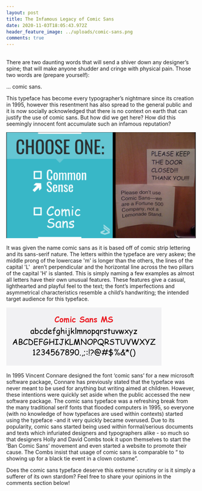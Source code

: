 ```yaml
---
layout: post
title: The Infamous Legacy of Comic Sans
date: 2020-11-03T18:05:43.972Z
header_feature_image: ../uploads/comic-sans.png
comments: true
---
```

\
There are two daunting words that will send a shiver down any designer’s spine; that will make anyone shudder and cringe with physical pain. Those two words are (prepare yourself): 



... comic sans. 

This typeface has become every typographer’s nightmare since its creation in 1995, however this resentment has also spread to the general public and it is now socially acknowledged that there is no context on earth that can justify the use of comic sans. But how did we get here? How did this seemingly innocent font accumulate such an infamous reputation?

![Comic Sans Memes](../uploads/screenshot-2020-11-03-at-17.57.17.png "Comic Sans Memes")

It was given the name comic sans as it is based off of comic strip lettering and its sans-serif nature. The letters within the typeface are very askew; the middle prong of the lowercase 'm' is longer than the others, the lines of the capital 'L'  aren’t perpendicular and the horizontal line across the two pillars of the capital 'H' is slanted. This is simply naming a few examples as almost all letters have their own unusual features. These features give a casual, lighthearted and playful feel to the text; the font’s imperfections and asymmetrical characteristics resemble a child’s handwriting; the intended target audience for this typeface.

![Comic Sans Lettering](../uploads/comicabc.jpg "Comic Sans Lettering")

In 1995 Vincent Connare designed the font ‘comic sans’ for a new microsoft software package, Connare has previously stated that the typeface was never meant to be used for anything but writing aimed at children. However, these intentions were quickly set aside when the public accessed the new software package. The comic sans typeface was a refreshing break from the many traditional serif fonts that flooded computers in 1995, so everyone (with no knowledge of how typefaces are used within contexts) started using the typeface -and it very quickly became overused. Due to its popularity, comic sans started being used within formal/serious documents and texts which infuriated designers and typographers alike - so much so that designers Holly and David Combs took it upon themselves to start the ‘Ban Comic Sans’ movement and even started a website to promote their cause. The Combs insist that usage of comic sans is comparable to “ to showing up for a black tie event in a clown costume”.

Does the comic sans typeface deserve this extreme scrutiny or is it simply a sufferer of its own stardom? Feel free to share your opinions in the comments section below!